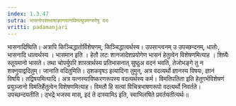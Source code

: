 ```yaml
---
index: 1.3.47
sutra: भासनोपसम्भाषाज्ञानयत्नविमत्युपमन्त्रणेषु वदः
vritti: padamanjari
---
```


 भासनादिष्विति। अत्रापि किञ्चिद्धातोर्विशेषणम्, किञ्चिद्धात्वर्थस्य। उपसान्त्वनम् उ उपच्छन्दनम्, धातोः, भासनादि धात्वर्थस्य । भासमान इति । हेतौ लटः शानजादेशप्रयोगेण भासनं हेतुत्वेन विशेषणमित्याह । शिष्यैः स्तूयमानो भासते। तथा चोपर्युपरि शास्त्रार्थस्य प्रतिभासनात् सुष्ठुअ वदनं भवति, तेजोभङ्गे तु न शक्नुयाद्वदितुम्। जानाति वदितुमिति। ठ्शकवृषऽ इत्यादिना तुमुन्, अत्र वदत्यर्थो ज्ञानस्य विषयः, ज्ञानं विषयि। तद्विषयमित्यादि। अत्र यत्नस्याविष्करणरूपस्य वदत्यर्थस्य कर्म। विमतिपतिता इति हेतुगर्भविशेषणं प्रयुञ्जानो विमतिर्हेतुत्वेन विशेषणमित्याह। विमतौ हि सत्यां विचित्रभाषणरूपो वदत्यर्थो निवर्तते। उपच्छन्दयतीति। ठ्भद्रे भजस्व मास्, इदं ते दास्यामिऽ इति, स्वाभिलषिते प्रवर्तयतीत्यर्थः॥